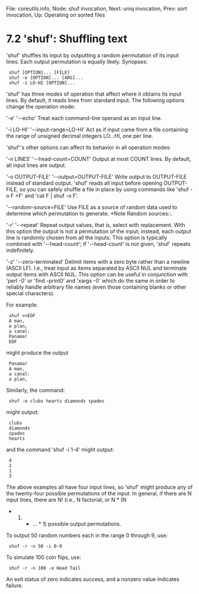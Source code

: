 File: coreutils.info,  Node: shuf invocation,  Next: uniq invocation,  Prev: sort invocation,  Up: Operating on sorted files

7.2 'shuf': Shuffling text
==========================

'shuf' shuffles its input by outputting a random permutation of its
input lines.  Each output permutation is equally likely.  Synopses:

     shuf [OPTION]... [FILE]
     shuf -e [OPTION]... [ARG]...
     shuf -i LO-HI [OPTION]...

   'shuf' has three modes of operation that affect where it obtains its
input lines.  By default, it reads lines from standard input.  The
following options change the operation mode:

'-e'
'--echo'
     Treat each command-line operand as an input line.

'-i LO-HI'
'--input-range=LO-HI'
     Act as if input came from a file containing the range of unsigned
     decimal integers LO...HI, one per line.

   'shuf''s other options can affect its behavior in all operation
modes:

'-n LINES'
'--head-count=COUNT'
     Output at most COUNT lines.  By default, all input lines are
     output.

'-o OUTPUT-FILE'
'--output=OUTPUT-FILE'
     Write output to OUTPUT-FILE instead of standard output.  'shuf'
     reads all input before opening OUTPUT-FILE, so you can safely
     shuffle a file in place by using commands like 'shuf -o F <F' and
     'cat F | shuf -o F'.

'--random-source=FILE'
     Use FILE as a source of random data used to determine which
     permutation to generate.  *Note Random sources::.

'-r'
'--repeat'
     Repeat output values, that is, select with replacement.  With this
     option the output is not a permutation of the input; instead, each
     output line is randomly chosen from all the inputs.  This option is
     typically combined with '--head-count'; if '--head-count' is not
     given, 'shuf' repeats indefinitely.

'-z'
'--zero-terminated'
     Delimit items with a zero byte rather than a newline (ASCII LF).
     I.e., treat input as items separated by ASCII NUL and terminate
     output items with ASCII NUL. This option can be useful in
     conjunction with 'perl -0' or 'find -print0' and 'xargs -0' which
     do the same in order to reliably handle arbitrary file names (even
     those containing blanks or other special characters).

   For example:

     shuf <<EOF
     A man,
     a plan,
     a canal:
     Panama!
     EOF

might produce the output

     Panama!
     A man,
     a canal:
     a plan,

Similarly, the command:

     shuf -e clubs hearts diamonds spades

might output:

     clubs
     diamonds
     spades
     hearts

and the command 'shuf -i 1-4' might output:

     4
     2
     1
     3

The above examples all have four input lines, so 'shuf' might produce
any of the twenty-four possible permutations of the input.  In general,
if there are N input lines, there are N!  (i.e., N factorial, or N * (N
- 1) * ... * 1) possible output permutations.

To output 50 random numbers each in the range 0 through 9, use:

     shuf -r -n 50 -i 0-9

To simulate 100 coin flips, use:

     shuf -r -n 100 -e Head Tail

   An exit status of zero indicates success, and a nonzero value
indicates failure.


